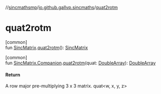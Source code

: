 //[sincmathsmp](../../index.md)/[io.github.gallvp.sincmaths](index.md)/[quat2rotm](quat2rotm.md)

# quat2rotm

[common]\
fun [SincMatrix](-sinc-matrix/index.md).[quat2rotm](quat2rotm.md)(): [SincMatrix](-sinc-matrix/index.md)

[common]\
fun [SincMatrix.Companion](-sinc-matrix/-companion/index.md).[quat2rotm](quat2rotm.md)(quat: [DoubleArray](https://kotlinlang.org/api/latest/jvm/stdlib/kotlin/-double-array/index.html)): [DoubleArray](https://kotlinlang.org/api/latest/jvm/stdlib/kotlin/-double-array/index.html)

#### Return

A row major pre-multiplying 3 x 3 matrix. quat<w, x, y, z>
